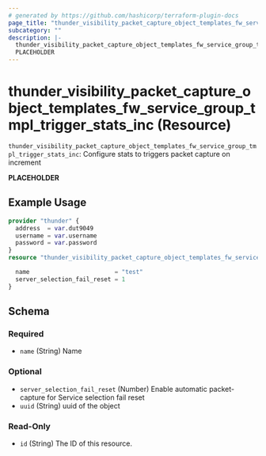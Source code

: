 ```yaml
---
# generated by https://github.com/hashicorp/terraform-plugin-docs
page_title: "thunder_visibility_packet_capture_object_templates_fw_service_group_tmpl_trigger_stats_inc Resource - terraform-provider-thunder"
subcategory: ""
description: |-
  thunder_visibility_packet_capture_object_templates_fw_service_group_tmpl_trigger_stats_inc: Configure stats to triggers packet capture on increment
  PLACEHOLDER
---
```


# thunder_visibility_packet_capture_object_templates_fw_service_group_tmpl_trigger_stats_inc (Resource)

`thunder_visibility_packet_capture_object_templates_fw_service_group_tmpl_trigger_stats_inc`: Configure stats to triggers packet capture on increment

__PLACEHOLDER__

## Example Usage

```terraform
provider "thunder" {
  address  = var.dut9049
  username = var.username
  password = var.password
}
resource "thunder_visibility_packet_capture_object_templates_fw_service_group_tmpl_trigger_stats_inc" "thunder_visibility_packet_capture_object_templates_fw_service_group_tmpl_trigger_stats_inc" {

  name                        = "test"
  server_selection_fail_reset = 1
}
```

<!-- schema generated by tfplugindocs -->
## Schema

### Required

- `name` (String) Name

### Optional

- `server_selection_fail_reset` (Number) Enable automatic packet-capture for Service selection fail reset
- `uuid` (String) uuid of the object

### Read-Only

- `id` (String) The ID of this resource.


